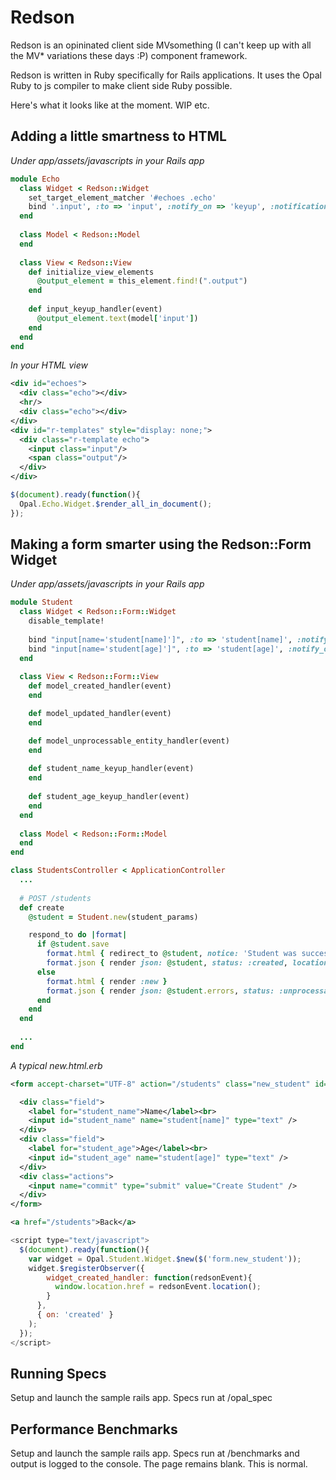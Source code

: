 # Redson

Redson is an opininated client side MVsomething (I can't keep up with all the MV* variations these days :P) component framework. 

Redson is written in Ruby specifically for Rails applications. It uses the Opal Ruby to js compiler to make client side Ruby possible.

Here's what it looks like at the moment. WIP etc.

## Adding a little smartness to HTML

_Under app/assets/javascripts in your Rails app_
```ruby
module Echo
  class Widget < Redson::Widget
    set_target_element_matcher '#echoes .echo'
    bind '.input', :to => 'input', :notify_on => 'keyup', :notification_handler => :input_keyup_handler    
  end
  
  class Model < Redson::Model
  end
  
  class View < Redson::View
    def initialize_view_elements
      @output_element = this_element.find!(".output")
    end
    
    def input_keyup_handler(event)
      @output_element.text(model['input'])
    end
  end
end
```

_In your HTML view_
```xml
<div id="echoes">
  <div class="echo"></div>
  <hr/>
  <div class="echo"></div>
</div>
<div id="r-templates" style="display: none;">
  <div class="r-template echo">
    <input class="input"/>
    <span class="output"/>
  </div>
</div>
```

```javascript
$(document).ready(function(){
  Opal.Echo.Widget.$render_all_in_document();
});
```

## Making a form smarter using the Redson::Form Widget

_Under app/assets/javascripts in your Rails app_
```ruby
module Student
  class Widget < Redson::Form::Widget
    disable_template!
    
    bind "input[name='student[name]']", :to => 'student[name]', :notify_on => 'keyup', :notification_handler => :student_name_keyup_handler
    bind "input[name='student[age]']", :to => 'student[age]', :notify_on => 'keyup', :notification_handler => :student_age_keyup_handler
  end
  
  class View < Redson::Form::View
    def model_created_handler(event)
    end

    def model_updated_handler(event)
    end

    def model_unprocessable_entity_handler(event)
    end
  
    def student_name_keyup_handler(event)
    end
  
    def student_age_keyup_handler(event)
    end
  end
  
  class Model < Redson::Form::Model
  end
end
```

```ruby
class StudentsController < ApplicationController
  ...
  
  # POST /students
  def create
    @student = Student.new(student_params)

    respond_to do |format|
      if @student.save
        format.html { redirect_to @student, notice: 'Student was successfully created.' }
        format.json { render json: @student, status: :created, location: student_url(@student) }
      else
        format.html { render :new }
        format.json { render json: @student.errors, status: :unprocessable_entity }
      end
    end
  end
  
  ...
end
```

_A typical new.html.erb_
```xml
<form accept-charset="UTF-8" action="/students" class="new_student" id="new_student" method="post"><div style="display:none"><input name="utf8" type="hidden" value="&#x2713;" /><input name="authenticity_token" type="hidden" value="VaRmf+SWll5NSJPggOQ2I2zYMxYGEP53HBdTzzLjIMw=" /></div>

  <div class="field">
    <label for="student_name">Name</label><br>
    <input id="student_name" name="student[name]" type="text" />
  </div>
  <div class="field">
    <label for="student_age">Age</label><br>
    <input id="student_age" name="student[age]" type="text" />
  </div>
  <div class="actions">
    <input name="commit" type="submit" value="Create Student" />
  </div>
</form>

<a href="/students">Back</a>

```

```javascript
<script type="text/javascript">
  $(document).ready(function(){
    var widget = Opal.Student.Widget.$new($('form.new_student'));
    widget.$registerObserver({
        widget_created_handler: function(redsonEvent){
          window.location.href = redsonEvent.location();
        }
      },
      { on: 'created' }
    );
  });
</script>
```

## Running Specs

Setup and launch the sample rails app. Specs run at /opal_spec

## Performance Benchmarks

Setup and launch the sample rails app. Specs run at /benchmarks and output is logged to the console. The page remains blank. This is normal.